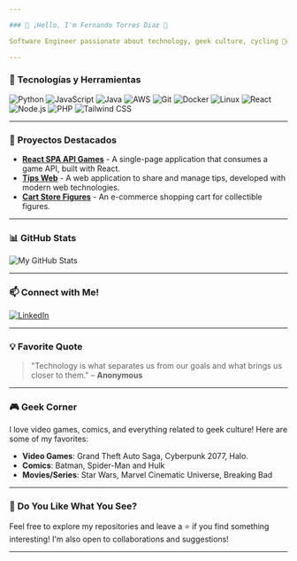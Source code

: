 ```yaml
---

### 🚀 ¡Hello, I'm Fernando Torres Diaz 👋

Software Engineer passionate about technology, geek culture, cycling 🚴‍♂️, and the gym 💪. Here, you'll find projects related to software development, automation, and everything that involves innovation and creativity.

---
```


### 🔧 **Tecnologías y Herramientas**

![Python](https://img.shields.io/badge/Python-3776AB?style=for-the-badge&logo=python&logoColor=white)
![JavaScript](https://img.shields.io/badge/JavaScript-F7DF1E?style=for-the-badge&logo=javascript&logoColor=black)
![Java](https://img.shields.io/badge/Java-007396?style=for-the-badge&logo=java&logoColor=white)
![AWS](https://img.shields.io/badge/AWS-FF9900?style=for-the-badge&logo=amazon-aws&logoColor=white)
![Git](https://img.shields.io/badge/Git-E44C30?style=for-the-badge&logo=git&logoColor=white)
![Docker](https://img.shields.io/badge/Docker-2496ED?style=for-the-badge&logo=docker&logoColor=white)
![Linux](https://img.shields.io/badge/Linux-FCC624?style=for-the-badge&logo=linux&logoColor=black)
![React](https://img.shields.io/badge/React-61DAFB?style=for-the-badge&logo=react&logoColor=black)
![Node.js](https://img.shields.io/badge/Node.js-339933?style=for-the-badge&logo=node.js&logoColor=white)
![PHP](https://img.shields.io/badge/PHP-777BB4?style=for-the-badge&logo=php&logoColor=white)
![Tailwind CSS](https://img.shields.io/badge/Tailwind_CSS-06B6D4?style=for-the-badge&logo=tailwind-css&logoColor=white)

---

### 🌟 **Proyectos Destacados**

- **[React SPA API Games](https://github.com/fatorresd/React-SPA-API-Games)** - A single-page application that consumes a game API, built with React.
- **[Tips Web](https://github.com/fatorresd/tips-web)** - A web application to share and manage tips, developed with modern web technologies.
- **[Cart Store Figures](https://github.com/fatorresd/Cart-Store-Figures)** - An e-commerce shopping cart for collectible figures.

---

### 📊 **GitHub Stats**

![My GitHub Stats](https://github-readme-stats.vercel.app/api?username=fatorresd&show_icons=true&theme=radical&hide_rank=true)

---

### 📫 **Connect with Me!**

[![LinkedIn](https://img.shields.io/badge/LinkedIn-0077B5?style=for-the-badge&logo=linkedin&logoColor=white)](https://www.linkedin.com/in/fernando-torres-60b256186/)

---

### 💡 **Favorite Quote**

> "Technology is what separates us from our goals and what brings us closer to them." – **Anonymous**

---

### 🎮 **Geek Corner**

I love video games, comics, and everything related to geek culture! Here are some of my favorites:

- **Video Games**: Grand Theft Auto Saga, Cyberpunk 2077, Halo.  
- **Comics**: Batman, Spider-Man and Hulk 
- **Movies/Series**: Star Wars, Marvel Cinematic Universe, Breaking Bad

---

### 📌 **Do You Like What You See?**

Feel free to explore my repositories and leave a ⭐ if you find something interesting! I'm also open to collaborations and suggestions!

---
